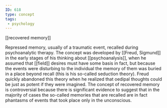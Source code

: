 ```yaml
---
ID: 618
type: concept
tags: 
 - psychology
---
```


[[recovered memory]]

 Repressed
memory, usually of a traumatic event, recalled during psychoanalytic
therapy. The concept was developed by [[Freud, Sigmund]] in the early stages
of his thinking about
[[psychoanalysis]], when he
assumed that [[field]]
desires must have some basis in fact, but because the events were
disturbing to the individual the memory of them was buried in a place
beyond recall (this is his so-called seduction theory). Freud quickly
abandoned this theory when he realized that oedipal thoughts could be
just as potent if they were imagined. The concept of recovered memory is
controversial because there is significant evidence to suggest that in
the majority of cases the so-called memories that are recalled are in
fact phantasms of events that took place only in the unconscious.
